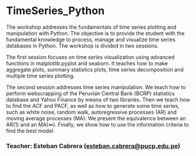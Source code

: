 # TimeSeries_Python
The workshop addresses the fundamentals of time series plotting and manipulation with Python. The objective is to provide the student with the fundamental knowledge to process, manage and visualize time series databases in Python. The workshop is divided in two sessions. 

The first session focuses on time series visualization using advanced functions in matplotlib.pyplot and seaborn. It teaches how to make aggregate plots, summary statistics plots, time series decomposition and multiple time series plotting.

The second session addresses time series manipulation. We teach how to perform webscrapping of the Peruvian Central Bank (BCRP) statistics database and Yahoo Finance by means of two libraries. Then we teach how to find the ACF and PACF, as well as how to generate some time series, such as white noise, random walk, autoregressive processes (AR) and moving average processes (MA). We present the equivalence between an AR(1) and an MA(∞). Finally, we show how to use the information criteria to find the best model. 

### Teacher: Esteban Cabrera (esteban.cabrera@pucp.edu.pe)


